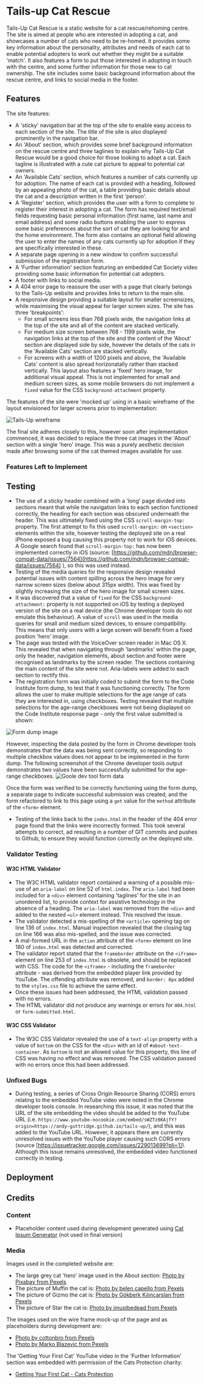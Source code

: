 # Tails-up Cat Rescue

Tails-Up Cat Rescue is a static website for a cat rescue/rehoming centre. The site is aimed at people who are interested in adopting a cat, and showcases a number of cats who need to be re-homed. It provides some key information about the personality, attributes and needs of each cat to enable potential adopters to work out whether they might be a suitable 'match'. It also features a form to put those interested in adopting in touch with the centre, and some further information for those new to cat ownership. The site includes some basic background information about the rescue centre, and links to social media in the footer.

## Features 

The site features:

- A 'sticky' navigation bar at the top of the site to enable easy access to each section of the site. The title of the site is also displayed prominently in the navigation bar.
- An 'About' section, which provides some brief background information on the rescue centre and three taglines to explain why Tails-Up Cat Rescue would be a good choice for those looking to adopt a cat. Each tagline is illustrated with a cute cat picture to appeal to potential cat owners.
- An 'Available Cats' section, which features a number of cats currently up for adoption. The name of each cat is provided with a heading, followed by an appealing photo of the cat, a table providing basic details about the cat and a description written in the first 'person'.
- A 'Register' section, which provides the user with a form to complete to register their interest in adopting a cat. The form has required text/email fields requesting basic personal information (first name, last name and email address) and some radio buttons enabling the user to express some basic preferences about the sort of cat they are looking for and the home environment. The form also contains an optional field allowing the user to enter the names of any cats currently up for adoption if they are specifically interested in these.
- A separate page opening in a new window to confirm successful submission of the registration form.
- A 'Further information' section featuring an embedded Cat Society video providing some basic information for potential cat adopters.
- A footer with links to social media.
- A 404 error page to reassure the user with a page that clearly belongs to the Tails-Up website and provides links to return to the main site.
- A responsive design providing a suitable layout for smaller screensizes, while maximising the visual appeal for larger screen sizes. The site has three 'breakpoints':
    - For small screens less than 768 pixels wide, the navigation links at the top of the site and all of the content are stacked vertically.
    - For medium size screen between 768 - 1199 pixels wide, the navigation links at the top of the site and the content of the 'About' section are displayed side by side, however the details of the cats in the 'Available Cats' section are stacked vertically.
    - For screens with a width of 1200 pixels and above, the 'Available Cats' content is also spread horizonatally rather than stacked vertically. This layout also features a 'fixed' hero image, for additional visual appeal. This is not implemented for small and medium screen sizes, as some mobile browsers do not implement a `fixed` value for the CSS `background-attachment` property.

The features of the site were 'mocked up' using in a basic wireframe of the layout envisioned for larger screens prior to implementation:

![Tails-Up wireframe](read-me_media/tails_up_wireframe_small.png)

The final site adheres closely to this, however soon after implementation commenced, it was decided to replace the three cat images in the 'About' section with a single 'hero' image. This was a purely aesthetic decision made after browsing some of the cat themed images available for use.


### Features Left to Implement


## Testing 

- The use of a sticky header combined with a 'long' page divided into sections meant that while the navigation links to each section functioned correctly, the heading for each section was obscured underneath the header. This was ultimately fixed using the CSS `scroll-margin-top:` property. The first attempt to fix this used `scroll-margin:` on `<section>` elements within the site, however testing the deployed site on a real iPhone exposed a bug causing this property not to work for iOS devices. A Google search found that `scroll-margin-top:` has now been implemented correctly in iOS (source: [https://github.com/mdn/browser-compat-data/issues/7564](https://github.com/mdn/browser-compat-data/issues/7564) ), so this was used instead.
- Testing of the media queries for the responsive design revealed potential issues with content spilling across the hero image for very narrow screen sizes (below about 315px width). This was fixed by slightly increasing the size of the hero image for small screen sizes.
- It was discovered that a value of `fixed` for the CSS `background-attachment:` property is not supported on iOS by testing a deployed version of the site on a real device (the Chrome developer tools do not emulate this behaviour). A value of `scroll` was used in the media queries for small and medium sized devices, to ensure compatibility. This means that only users with a large screen will benefit from a fixed position 'hero' image.
- The page was tested with the VoiceOver screen reader in Mac OS X. This revealed that when navigating through 'landmarks' within the page, only the header, navigation elements, about section and footer were recognised as landmarks by the screen reader. The sections containing the main content of the site were not. Aria-labels were added to each section to rectify this.
- The registration form was initially coded to submit the form to the Code Institute form dump, to test that it was functioning correctly. The form allows the user to make multiple selections for the age range of cats they are interested in, using checkboxes. Testing revealed that multiple selections for the age-range checkboxes were not being displayed on the Code Institute response page - only the first value submitted is shown:

![Form dump image](read-me_media/form-dump-screenshot.png)

 However, inspecting the data posted by the form in Chrome developer tools demonstrates that the data was being sent correctly, so responding to multiple checkbox values does not appear to be implemented in the form dump. The following screenshot of the Chrome developer tools output demonstrates two values have been successfully submitted for the age-range checkboxes.
![Goole dev tool form data](read-me_media/form_data_screenshot.png)

Once the form was verified to be correctly functioning using the form dump, a separate page to indicate successful submission was created, and the form refactored to link to this page using a `get` value for the `method` attribute of the `<form>` element.

- Testing of the links back to the `index.html` in the header of the 404 error page found that the links were incorrectly formed. This took several attempts to correct, ad resulting in a number of GIT commits and pushes to Github, to ensure they would function correctly on the deployed site. 

### Validator Testing 

#### W3C HTML Validator
- The W3C HTML validator report contained a warning of a possible mis-use of an `aria-label` on line 52 of `html.index`. The `aria-label` had been included for a `<div>` element containing 'taglines' for the site in an unordered list, to provide context for assistive technology in the absence of a heading. The `aria-label` was removed from the `<div>` and added to the nested `<ul>` element instead. This resolved the issue.
- The validator detected a mis-spelling of the `<article>` opening tag on line 136 of `index.html`. Manual inspection revealed that the closing tag on line 166 was also mis-spelled, and the issue was corrected.
- A mal-formed URL in the `action` attribute of the `<form>` element on line 180 of `index.html` was detected and corrected.
- The validator report stated that the `frameborder` attribute on the `<iframe>` element on line 253 of `index.html` is obsolete, and should be replaced with CSS. The code for the `<iframe>` - including the `frameborder` attribute - was derived from the embedded player link provided by YouTube. The offending attribute was removed, and `border: 0px` added to the `styles.css` file to achieve the same effect.
- Once these issues had been addressed, the HTML validation passed with no errors.
- The HTML validator did not produce any warnings or errors for `404.html` or `form-submitted.html`.


#### W3C CSS Validator

- The W3C CSS Validator revealed the use of a `text-align` property with a value of `bottom` on the CSS for the `<div>` with an id of `#about-text-container`. As `bottom` is not an allowed value for this property, this line of CSS was having no effect and was removed. The CSS validation passed with no errors once this had been addressed.

### Unfixed Bugs

- During testing, a series of Cross Origin Resource Sharing (CORS) errors relating to the embedded YouTube video were noted in the Chrome developer tools console. In researching this issue, it was noted that the URL of the site embedding the video should be added to the YouTube URL (i.e. `https://www.youtube-nocookie.com/embed/sWZTz8KAjfY?origin=https://andy-guttridge.github.io/tails-up/`), and this was added to the YouTube URL. However, it appears there are currently unresolved issues with the YouTube player causing such CORS errors (source [https://issuetracker.google.com/issues/229013699?pli=1]). Although this issue remains unresolved, the embedded video functioned correctly in testing.

## Deployment

## Credits 

### Content 

- Placeholder content used during development generated using [Cat Ipsum Generator](https://fungenerators.com/lorem-ipsum/cat/) (not used in final version)

### Media

Images used in the completed website are:
- The large grey cat 'hero' image used in the About section: [Photo by Pixabay from Pexels](https://www.pexels.com/photo/gray-cat-33537/)
- The picture of Muffin the cat is: [Photo by belen  capello from Pexels](https://www.pexels.com/photo/close-up-shot-of-a-russian-gray-cat-8810701/)
- The picture of Gizmo the cat is: [Photo by Gökberk Kılınçarslan from Pexels](https://www.pexels.com/photo/a-ginger-cat-on-wood-10832205/)
- The picture of Star the cat is: [Photo by imustbedead from Pexels](https://www.pexels.com/photo/animal-pet-cute-fur-10813423/)

The images used on the wire frame mock-up of the page and as placeholders during development are:
- [Photo by cottonbro from Pexels](https://www.pexels.com/photo/black-cat-on-green-chair-6853506/
)
-   [Photo by Marko Blazevic from Pexels](https://www.pexels.com/photo/cute-gray-kitten-standing-on-a-wooden-flooring-774731/)

The 'Getting Your First Cat' YouTube video in the 'Further Information' section was embedded with permission of the Cats Protection charity:
- [Getting Your First Cat - Cats Protection](https://www.youtube.com/watch?v=sWZTz8KAjfY)



